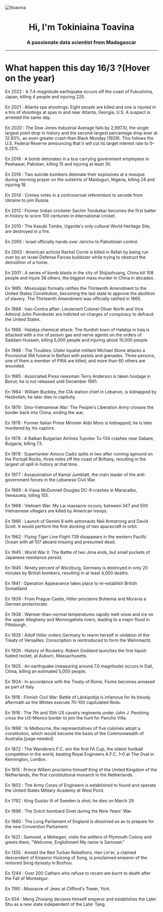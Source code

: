 
<p align="left"> <img src="https://komarev.com/ghpvc/?username=ttoavina&label=Profile%20views&color=0e75b6&style=flat" alt="ttoavina" /> </p>
<h1 align="center">Hi, I'm Tokiniaina Toavina</h1>
<h3 align="center">A passionate data scientist from Madagascar</h3>
    
<hr/>
<h1> What happen this day 16/3 ?(Hover on the year)</h1>

En 2022 : A 7.4-magnitude earthquake occurs off the coast of Fukushima, Japan, killing 4 people and injuring 225.
<br/><br/>
En 2021 : Atlanta spa shootings: Eight people are killed and one is injured in a trio of shootings at spas in and near Atlanta, Georgia, U.S. A suspect is arrested the same day.
<br/><br/>
En 2020 : The Dow Jones Industrial Average falls by 2,997.10, the single largest point drop in history and the second-largest percentage drop ever at 12.93%, an even greater crash than Black Monday (1929). This follows the U.S. Federal Reserve announcing that it will cut its target interest rate to 0–0.25%.
<br/><br/>
En 2016 : A bomb detonates in a bus carrying government employees in Peshawar, Pakistan, killing 15 and injuring at least 30.
<br/><br/>
En 2016 : Two suicide bombers detonate their explosives at a mosque during morning prayer on the outskirts of Maiduguri, Nigeria, killing 24 and injuring 18.
<br/><br/>
En 2014 : Crimea votes in a controversial referendum to secede from Ukraine to join Russia.
<br/><br/>
En 2012 : Former Indian cricketer Sachin Tendulkar becomes the first batter in history to score 100 centuries in international cricket.
<br/><br/>
En 2010 : The Kasubi Tombs, Uganda's only cultural World Heritage Site, are destroyed in a fire.
<br/><br/>
En 2005 : Israel officially hands over Jericho to Palestinian control.
<br/><br/>
En 2003 : American activist Rachel Corrie is killed in Rafah by being run over by an Israel Defense Forces bulldozer while trying to obstruct the demolition of a home.
<br/><br/>
En 2001 : A series of bomb blasts in the city of Shijiazhuang, China kill 108 people and injure 38 others, the biggest mass murder in China in decades.
<br/><br/>
En 1995 : Mississippi formally ratifies the Thirteenth Amendment to the United States Constitution, becoming the last state to approve the abolition of slavery. The Thirteenth Amendment was officially ratified in 1865.
<br/><br/>
En 1988 : Iran–Contra affair: Lieutenant Colonel Oliver North and Vice Admiral John Poindexter are indicted on charges of conspiracy to defraud the United States.
<br/><br/>
En 1988 : Halabja chemical attack: The Kurdish town of Halabja in Iraq is attacked with a mix of poison gas and nerve agents on the orders of Saddam Hussein, killing 5,000 people and injuring about 10,000 people.
<br/><br/>
En 1988 : The Troubles: Ulster loyalist militant Michael Stone attacks a Provisional IRA funeral in Belfast with pistols and grenades. Three persons, one of them a member of PIRA are killed, and more than 60 others are wounded.
<br/><br/>
En 1985 : Associated Press newsman Terry Anderson is taken hostage in Beirut; he is not released until December 1991.
<br/><br/>
En 1984 : William Buckley, the CIA station chief in Lebanon, is kidnapped by Hezbollah; he later dies in captivity.
<br/><br/>
En 1979 : Sino-Vietnamese War: The People's Liberation Army crosses the border back into China, ending the war.
<br/><br/>
En 1978 : Former Italian Prime Minister Aldo Moro is kidnapped; he is later murdered by his captors.
<br/><br/>
En 1978 : A Balkan Bulgarian Airlines Tupolev Tu-134 crashes near Gabare, Bulgaria, killing 73.
<br/><br/>
En 1978 : Supertanker Amoco Cadiz splits in two after running aground on the Portsall Rocks, three miles off the coast of Brittany, resulting in the largest oil spill in history at that time.
<br/><br/>
En 1977 : Assassination of Kamal Jumblatt, the main leader of the anti-government forces in the Lebanese Civil War.
<br/><br/>
En 1969 : A Viasa McDonnell Douglas DC-9 crashes in Maracaibo, Venezuela, killing 155.
<br/><br/>
En 1968 : Vietnam War: My Lai massacre occurs; between 347 and 500 Vietnamese villagers are killed by American troops.
<br/><br/>
En 1966 : Launch of Gemini 8 with astronauts Neil Armstrong and David Scott. It would perform the first docking of two spacecraft in orbit.
<br/><br/>
En 1962 : Flying Tiger Line Flight 739 disappears in the western Pacific Ocean with all 107 aboard missing and presumed dead.
<br/><br/>
En 1945 : World War II: The Battle of Iwo Jima ends, but small pockets of Japanese resistance persist.
<br/><br/>
En 1945 : Ninety percent of Würzburg, Germany is destroyed in only 20 minutes by British bombers, resulting in at least 4,000 deaths.
<br/><br/>
En 1941 : Operation Appearance takes place to re-establish British Somaliland
<br/><br/>
En 1939 : From Prague Castle, Hitler proclaims Bohemia and Moravia a German protectorate.
<br/><br/>
En 1936 : Warmer-than-normal temperatures rapidly melt snow and ice on the upper Allegheny and Monongahela rivers, leading to a major flood in Pittsburgh.
<br/><br/>
En 1935 : Adolf Hitler orders Germany to rearm herself in violation of the Treaty of Versailles. Conscription is reintroduced to form the Wehrmacht.
<br/><br/>
En 1926 : History of Rocketry: Robert Goddard launches the first liquid-fueled rocket, at Auburn, Massachusetts.
<br/><br/>
En 1925 : An earthquake (measuring around 7.0 magnitude) occurs in Dali, China, killing an estimated 5,000 people.
<br/><br/>
En 1924 : In accordance with the Treaty of Rome, Fiume becomes annexed as part of Italy.
<br/><br/>
En 1918 : Finnish Civil War: Battle of Länkipohja is infamous for its bloody aftermath as the Whites execute 70–100 capitulated Reds.
<br/><br/>
En 1916 : The 7th and 10th US cavalry regiments under John J. Pershing cross the US–Mexico border to join the hunt for Pancho Villa.
<br/><br/>
En 1898 : In Melbourne, the representatives of five colonies adopt a constitution, which would become the basis of the Commonwealth of Australia.[page needed]
<br/><br/>
En 1872 : The Wanderers F.C. win the first FA Cup, the oldest football competition in the world, beating Royal Engineers A.F.C. 1–0 at The Oval in Kennington, London.
<br/><br/>
En 1815 : Prince Willem proclaims himself King of the United Kingdom of the Netherlands, the first constitutional monarch in the Netherlands.
<br/><br/>
En 1802 : The Army Corps of Engineers is established to found and operate the United States Military Academy at West Point.
<br/><br/>
En 1792 : King Gustav III of Sweden is shot; he dies on March 29.
<br/><br/>
En 1696 : The Dutch bombard Givet during the Nine Years' War.
<br/><br/>
En 1660 : The Long Parliament of England is dissolved so as to prepare for the new Convention Parliament.
<br/><br/>
En 1621 : Samoset, a Mohegan, visits the settlers of Plymouth Colony and greets them, "Welcome, Englishmen! My name is Samoset."
<br/><br/>
En 1355 : Amidst the Red Turban Rebellions, Han Lin'er, a claimed descendant of Emperor Huizong of Song, is proclaimed emperor of the restored Song dynasty in Bozhou.
<br/><br/>
En 1244 : Over 200 Cathars who refuse to recant are burnt to death after the Fall of Montségur.
<br/><br/>
En 1190 : Massacre of Jews at Clifford's Tower, York.
<br/><br/>
En 934 : Meng Zhixiang declares himself emperor and establishes the Later Shu as a new state independent of the Later Tang.
<br/><br/>

